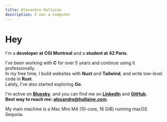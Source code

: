 ```yaml
---
title: Alexandre Hallaine
description: I own a computer
---
```


# Hey

I'm a **developer at CGI Montreal** and a **student at 42 Paris**.

I've been working with **C** for over 5 years and continue using it professionally.  
In my free time, I build websites with **Nuxt** and **Tailwind**, and write low-level code in **Rust**.  
Lately, I've also started exploring **Go**.

I'm active on [**Bluesky**](https://bsky.app/profile/hallaine.com), and you can find me on [**LinkedIn**](https://linkedin.com/in/alexandre-hallaine) and [**GitHub**](https://github.com/alexandre-hallaine).  
**Best way to reach me: [alexandre@hallaine.com](mailto:alexandre@hallaine.com).**

My main machine is a Mac Mini M4 (10-core, 16 GiB) running macOS Sequoia.